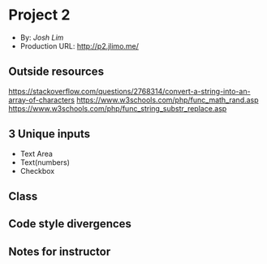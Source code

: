 # Project 2
+ By: *Josh Lim*
+ Production URL: http://p2.jlimo.me/

## Outside resources
https://stackoverflow.com/questions/2768314/convert-a-string-into-an-array-of-characters
https://www.w3schools.com/php/func_math_rand.asp
https://www.w3schools.com/php/func_string_substr_replace.asp
## 3 Unique inputs
+ Text Area
+ Text(numbers)
+ Checkbox

## Class

## Code style divergences

## Notes for instructor
